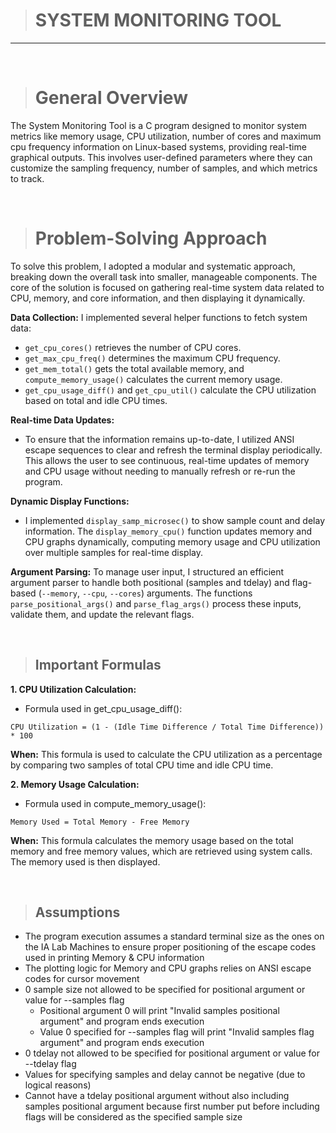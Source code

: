 > # **SYSTEM MONITORING TOOL**
___

<br>

> # **General Overview**
The System Monitoring Tool is a C program designed to monitor system metrics like memory usage, CPU utilization, number of cores and maximum cpu frequency information on Linux-based systems, providing real-time graphical outputs. This involves user-defined parameters where they can customize the sampling frequency, number of samples, and which metrics to track.

<br>

> # **Problem-Solving Approach**

To solve this problem, I adopted a modular and systematic approach, breaking down the overall task into smaller, manageable components. The core of the solution is focused on gathering real-time system data related to CPU, memory, and core information, and then displaying it dynamically.

**Data Collection:** I implemented several helper functions to fetch system data:
- `get_cpu_cores()` retrieves the number of CPU cores.
- `get_max_cpu_freq()` determines the maximum CPU frequency.
- `get_mem_total()` gets the total available memory, and `compute_memory_usage()` calculates the current memory usage.
- `get_cpu_usage_diff()` and `get_cpu_util()` calculate the CPU utilization based on total and idle CPU times.

**Real-time Data Updates:**
- To ensure that the information remains up-to-date, I utilized ANSI escape sequences to clear and refresh the terminal display periodically. This allows the user to see continuous, real-time updates of memory and CPU usage without needing to manually refresh or re-run the program.

**Dynamic Display Functions:**
- I implemented `display_samp_microsec()` to show sample count and delay information. The `display_memory_cpu()` function updates memory and CPU graphs dynamically, computing memory usage and CPU utilization over multiple samples for real-time display.

**Argument Parsing:**
To manage user input, I structured an efficient argument parser to handle both positional (samples and tdelay) and flag-based (`--memory`, `--cpu`, `--cores`) arguments. The functions `parse_positional_args()` and `parse_flag_args()` process these inputs, validate them, and update the relevant flags.

<br>

> ## **Important Formulas**
**1. CPU Utilization Calculation:**
- Formula used in get_cpu_usage_diff():

`CPU Utilization = (1 - (Idle Time Difference / Total Time Difference)) * 100`

**When:** This formula is used to calculate the CPU utilization as a percentage by comparing two samples of total CPU time and idle CPU time.

**2. Memory Usage Calculation:**
- Formula used in compute_memory_usage():

`Memory Used = Total Memory - Free Memory`

**When:** This formula calculates the memory usage based on the total memory and free memory values, which are retrieved using system calls. The memory used is then displayed.


<br>

> ## **Assumptions**

- The program execution assumes a standard terminal size as the ones on the IA Lab Machines to ensure proper positioning of the escape codes used in printing Memory & CPU information
- The plotting logic for Memory and CPU graphs relies on ANSI escape codes for cursor movement
- 0 sample size not allowed to be specified for positional argument or value for --samples flag
    - Positional argument 0 will print "Invalid samples positional argument" and program ends execution
    - Value 0 specified for --samples flag will print "Invalid samples flag argument" and program ends execution
- 0 tdelay not allowed to be specified for positional argument or value for --tdelay flag
- Values for specifying samples and delay cannot be negative (due to logical reasons)
- Cannot have a tdelay positional argument without also including samples positional argument because first number put before including flags will be considered as the specified sample size

<br>
